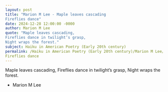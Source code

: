 ```yaml
---
layout: post
title: "Marion M Lee - Maple leaves cascading
Fireflies dance"
date: 2024-12-28 12:00:00 -0000
author: Marion M Lee
quote: "Maple leaves cascading,
Fireflies dance in twilight’s grasp,
Night wraps the forest."
subject: Haiku in American Poetry (Early 20th century)
permalink: /Haiku in American Poetry (Early 20th century)/Marion M Lee/Marion M Lee - Maple leaves cascading
Fireflies dance
---
```


Maple leaves cascading,
Fireflies dance in twilight’s grasp,
Night wraps the forest.

- Marion M Lee
